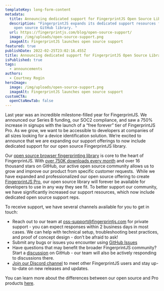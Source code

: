 ```yaml
---
templateKey: long-form-content
metadata:
  title: Announcing dedicated support for FingerprintJS Open Source Library
  description: "FingerprintJS expands its dedicated support resources for their
    open source GitHub library. "
  url: https://fingerprintjs.com/blog/open-source-support/
  image: /img/uploads/open-source-support.png
  imageAlt: FingerprintJS launches open source support
featured: true
publishDate: 2022-02-25T23:02:16.455Z
title: Announcing dedicated support for FingerprintJS Open Source Library
isPublished: true
tags:
  - announcements
authors:
  - Courtney Rogin
heroImage:
  image: /img/uploads/open-source-support.png
  imageAlt: FingerprintJS launches open source support
customCTA:
  openCtaNewTab: false
---
```

Last year was an incredible milestone-filled year for FingerprintJS. We announced our Series B funding, our SOC2 compliance, and saw a 750% increase in signups with the launch of a “free forever” tier of FingerprintJS Pro. As we grow, we want to be accessible to developers at companies of all sizes looking for a device identification solution. We’re excited to announce that we are expanding our support offerings to now include dedicated support for our open source FingerprintJS library. 

Our [open source browser fingerprinting library](https://github.com/fingerprintjs/fingerprintjs) is core to the heart of FingerprintJS. With [over 750K downloads every month](https://www.npmjs.com/package/@fingerprintjs/fingerprintjs) and over 16 thousand stars on GitHub, our active open source community allows us to grow and improve our product from specific customer requests.  While we have expanded and professionalized our open source offering to create [FingerprintJS Pro](https://dev.fingerprintjs.com/docs/pro-vs-open-source), our open source library will forever be available for developers to use in any way they see fit. To better support our community, we have significantly increased our support resources, which now include dedicated open source support reps.

To receive support, we have several channels available for you to get in touch: 

* Reach out to our team at [oss-support@fingerprintjs.com](mailto:oss-support@fingerprintjs.com) for private support - you can expect responses within 2 business days in most cases. We can help with technical setup, troubleshooting best practices, and proof of concept design - don’t be afraid to ask!
* Submit any bugs or issues you encounter using [GitHub Issues](https://github.com/fingerprintjs/fingerprintjs/issues)
* Have questions that may benefit the broader FingerprintJS community? Start a [discussion](https://github.com/fingerprintjs/fingerprintjs/discussions) on GitHub - our team will also be actively responding to discussions there.
* [Join our Discord channel](https://discord.gg/ad6R2ttHVX) to meet other FingerprintJS users and stay up-to-date on new releases and updates.

You can learn more about the differences between our open source and Pro products [here](https://dev.fingerprintjs.com/docs/pro-vs-open-source).
